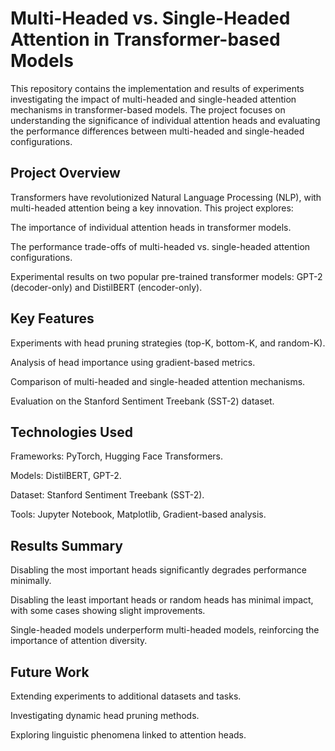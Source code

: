 # Multi-Headed vs. Single-Headed Attention in Transformer-based Models

This repository contains the implementation and results of experiments investigating the impact of multi-headed and single-headed attention mechanisms in transformer-based models. The project focuses on understanding the significance of individual attention heads and evaluating the performance differences between multi-headed and single-headed configurations.

## Project Overview

Transformers have revolutionized Natural Language Processing (NLP), with multi-headed attention being a key innovation. This project explores:

The importance of individual attention heads in transformer models.

The performance trade-offs of multi-headed vs. single-headed attention configurations.

Experimental results on two popular pre-trained transformer models: GPT-2 (decoder-only) and DistilBERT (encoder-only).


## Key Features

Experiments with head pruning strategies (top-K, bottom-K, and random-K).

Analysis of head importance using gradient-based metrics.

Comparison of multi-headed and single-headed attention mechanisms.

Evaluation on the Stanford Sentiment Treebank (SST-2) dataset.

## Technologies Used

Frameworks: PyTorch, Hugging Face Transformers.

Models: DistilBERT, GPT-2.

Dataset: Stanford Sentiment Treebank (SST-2).

Tools: Jupyter Notebook, Matplotlib, Gradient-based analysis.

## Results Summary

Disabling the most important heads significantly degrades performance minimally.

Disabling the least important heads or random heads has minimal impact, with some cases showing slight improvements.

Single-headed models underperform multi-headed models, reinforcing the importance of attention diversity.


## Future Work

Extending experiments to additional datasets and tasks.

Investigating dynamic head pruning methods.

Exploring linguistic phenomena linked to attention heads.
